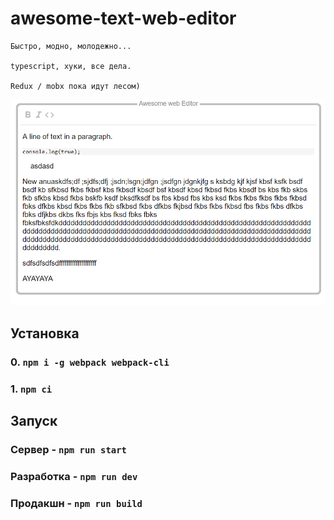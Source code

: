 # awesome-text-web-editor

```
Быстро, модно, молодежно...

typescript, хуки, все дела.

Redux / mobx пока идут лесом)
```

![editor-screenshot](/images/screenshot-1.png)

## Установка

### 0. `npm i -g webpack webpack-cli`

### 1. `npm ci`

## Запуск

### Сервер - `npm run start`

### Разработка - `npm run dev`

### Продакшн - `npm run build`
